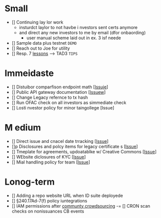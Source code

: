 #  Small

- [] Continuing lay lor  work
   - insturdct laylor to not havbe i nvestors sent certs anymore
   - and direct any new investors to me by email (dfor onbaording)
     - user manual scheme laid out  in ex. 3  isf neede
- [] Sample data plus testnet `DEMO`
- [] Reach out to Joe for utility
- [] Resp. 7 [lessons](https://github.com/blocktransfer/website/tree/ee725d7cc9ae09a4bc04a61275fd010266328533/compliance/team) --> TAD3 `TIPS`

# Immeidaste

- [] Distuibor comparfison endpoint math  [[Issuje](https://github.com/blocktransfer/syndicate-api/issues/3)]
- [] Public API  gateway documentation [[Issuew](https://github.com/blocktransfer/TAD3-docs/issues/6)]
- [] Change  Legacy refernce to tx hash
- [] Run  OFAC check on all investors as simmediate  check
- [] Losti nvestor policy for minor taingollege [Issue]

# M edium

- [] Direct issue  and cnacel date trracking [[Issue](https://github.com/blocktransfer/TAD3/issues/1)]
- []p Disclosures and polcy items  for  legacy certificate s  [[Issue](https://github.com/blocktransfer/TAD3/issues/3)]
- [] Tmeplate for agreements, updoatablke w/ Creative Commons [[Issue](https://github.com/blocktransfer/TAD3/issues/4)]
- [] WEbsite diclosures of KYC [[Issue](https://github.com/blocktransfer/website/issues/8)]
- []  Mial  handling policy  for  team  [[Issue](https://github.com/blocktransfer/website/issues/9)]

#  Lonog-term

- [] Adding a repo website URL when ID suite  deployede
- [] §240.17Ad-7(f)  policy  iuntegrations
- [] IAM permissions after [communty crowdsourcing](https://github.com/JFWooten4/agenda/issues/4)
-= [] CRON scan checks on  nonissuances CB events

